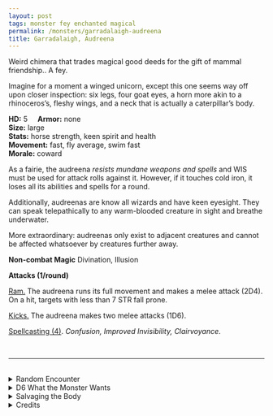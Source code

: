 ```yaml
---
layout: post
tags: monster fey enchanted magical
permalink: /monsters/garradalaigh-audreena
title: Garradalaigh, Audreena
---
```


Weird chimera that trades magical good deeds for the gift of mammal friendship.. A fey.

Imagine for a moment a winged unicorn, except this one seems way off upon closer inspection: six legs, four goat eyes, a horn more akin to a rhinoceros’s, fleshy wings, and a neck that is actually a caterpillar’s body.

**HD:** 5  &nbsp; &nbsp;  **Armor:** none <br>
**Size:** large <br>
**Stats:** horse strength, keen spirit and health<br>
**Movement:** fast, fly average, swim fast <br>
**Morale:** coward <br>

As a fairie, the audreena *resists mundane weapons and spells* and WIS must be used for attack rolls against it. However, if it touches cold iron, it loses all its abilities and spells for a round. 

Additionally, audreenas are know all wizards and have keen eyesight. They can speak telepathically to any warm-blooded creature in sight and breathe underwater.

More extraordinary: audreenas only exist to adjacent creatures and cannot be affected whatsoever by creatures further away.

**Non-combat Magic**
Divination, Illusion

**Attacks (1/round)**

<ins>Ram.</ins> The audreena runs its full movement and makes a melee attack (2D4). On a hit, targets with less than 7 STR fall prone.

<ins>Kicks.</ins> The audreena makes two melee attacks (1D6).

<ins>Spellcasting (4)</ins>. *Confusion, Improved Invisibility, Clairvoyance*. 

<br>

---

<br> 

<details markdown="1">
<summary>Random Encounter</summary>

1. **Monster:** 1 audreena.
1. **Lair:**  A window to a snowy, sunny mountain. <br>	&nbsp; OR <br>	**Omen:** Fresh mountain air.
1. **Spoor:** A pop sound followed by an arcane caster recovering a spell dice.
1. **Tracks:** High concentration of magic.
1. **Trace:** An open treaty on Garradalaighs.
1. **Trace:** A window to nothing but whiteness.
</details>

<details markdown="1">
<summary>D6 What the Monster Wants</summary>

1. Taste new potions ... but for what?
1. Learn new spells ... but for what?
1. Somebody who has used magic to do good.
1. Somebody who has researched a new spell that will do good.
1. A wizard who just bravely escaped death.
1. A wizard willing to become an hermit. 
</details>

<details markdown="1">
<summary>Salvaging the Body</summary>

So this thing was real in the end and you killed it. Its flesh is a potent hallucinogenic that last days.

<span class="alchemy">**Garradalaigh Flesh**. You can see figments of your imagination as real for 1D4 days, but you can only describe them as subject and verb, with the referee finishing the description.</span>

Accepting and audreena’s boon will inspire a wizard to write a spell with the word *Speach* in it.

<span class="alchemy">**Audreena Boon**.  Allows to speak with all warm blooded creatures.</span>

</details>

<details markdown="1">
<summary>Credits</summary>
Garradalaighs are weird creations of the TSR Birthright setting made for AD&D 2e. I really love to discover new monsters like this one which really seems rooted in mythology but isn't. My adaptation is true to the original, if a bit simplified in its stats. It's as if these mosters were already contemporary in their originality.</details>
